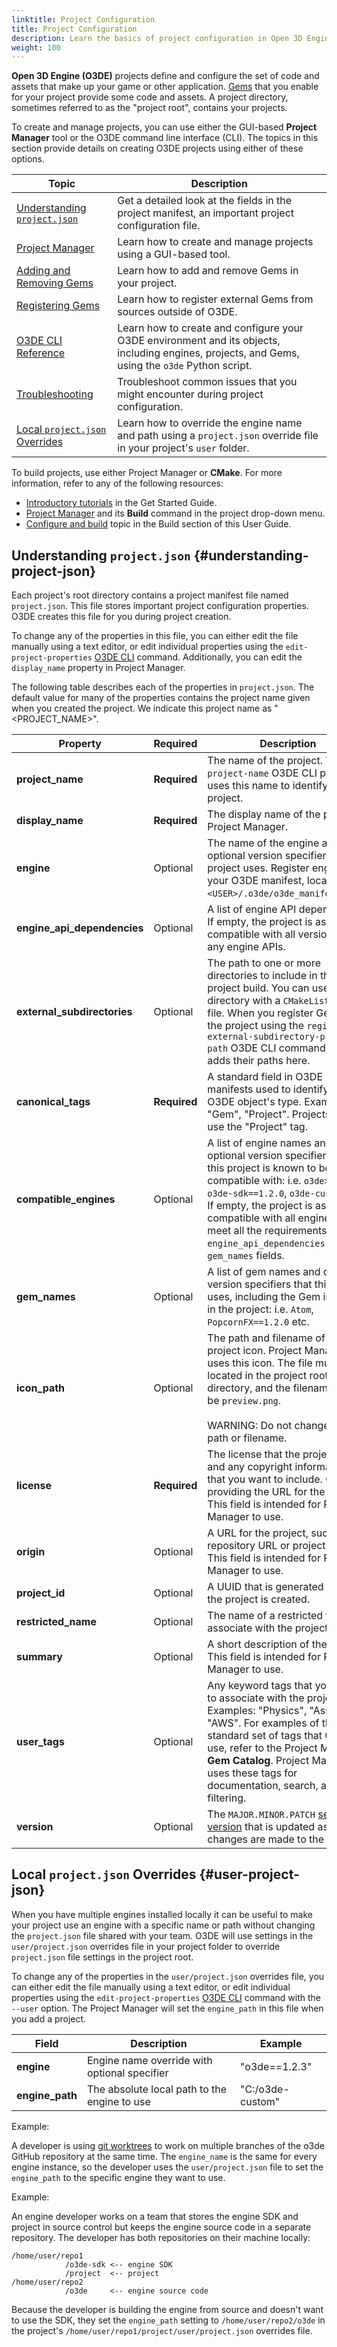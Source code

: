 ```yaml
---
linktitle: Project Configuration
title: Project Configuration
description: Learn the basics of project configuration in Open 3D Engine (O3DE), and get the details on the Project Manager and O3DE CLI tools.
weight: 100
---
```


**Open 3D Engine (O3DE)** projects define and configure the set of code and assets that make up your game or other application. [Gems](/docs/user-guide/gems) that you enable for your project provide some code and assets. A project directory, sometimes referred to as the "project root", contains your projects.

To create and manage projects, you can use either the GUI-based **Project Manager** tool or the O3DE command line interface (CLI). The topics in this section provide details on creating O3DE projects using either of these options.

| Topic | Description |
| - | - |
| [Understanding `project.json`](#understanding-project-json) | Get a detailed look at the fields in the project manifest, an important project configuration file. |
| [Project Manager](project-manager/) | Learn how to create and manage projects using a GUI-based tool. |
| [Adding and Removing Gems](add-remove-gems/) | Learn how to add and remove Gems in your project. |
| [Registering Gems](register-gems/) | Learn how to register external Gems from sources outside of O3DE. |
| [O3DE CLI Reference](cli-reference/) | Learn how to create and configure your O3DE environment and its objects, including engines, projects, and Gems, using the `o3de` Python script. |
| [Troubleshooting](troubleshooting/) | Troubleshoot common issues that you might encounter during project configuration. |
| [Local `project.json` Overrides](#user-project-json) | Learn how to override the engine name and path using a `project.json` override file in your project's `user` folder. |

To build projects, use either Project Manager or **CMake**. For more information, refer to any of the following resources:

* [Introductory tutorials](/docs/welcome-guide/create/) in the Get Started Guide.
* [Project Manager](project-manager/) and its **Build** command in the project drop-down menu.
* [Configure and build](/docs/user-guide/build/configure-and-build) topic in the Build section of this User Guide.

## Understanding `project.json` {#understanding-project-json}

Each project's root directory contains a project manifest file named `project.json`. This file stores important project configuration properties. O3DE creates this file for you during project creation.

To change any of the properties in this file, you can either edit the file manually using a text editor, or edit individual properties using the `edit-project-properties` [O3DE CLI](./cli-reference) command. Additionally, you can edit the `display_name` property in Project Manager.

The following table describes each of the properties in `project.json`. The default value for many of the properties contains the project name given when you created the project. We indicate this project name as "<PROJECT_NAME>".

| Property | Required | Description | Default |
| --- | --- | --- | --- |
| **project_name** | **Required** | The name of the project. The `--project-name` O3DE CLI parameter uses this name to identify the project. | "<PROJECT_NAME>" |
| **display_name** | **Required** | The display name of the project in Project Manager. | "<PROJECT_NAME>" |
| **engine** | Optional | The name of the engine and optional version specifier this project uses. Register engines in your O3DE manifest, located at `<USER>/.o3de/o3de_manifest.json`. | "o3de" |
| **engine_api_dependencies** | Optional | A list of engine API dependencies.  If empty, the project is assumed compatible with all versions of any engine APIs. | "" |
| **external_subdirectories** | Optional | The path to one or more directories to include in the project build. You can use any directory with a `CMakeLists.txt` file. When you register Gems to the project using the `register --external-subdirectory-project-path` O3DE CLI command, O3DE adds their paths here. | [ ] |
| **canonical_tags** | **Required** | A standard field in O3DE manifests used to identify an O3DE object's type. Examples: "Gem", "Project". Projects should use the "Project" tag. | [ "Project" ] |
| **compatible_engines** | Optional | A list of engine names and optional version specifiers that this project is known to be compatible with: i.e. `o3de>=2.0.0`, `o3de-sdk==1.2.0`, `o3de-custom` etc. If empty, the project is assumed compatible with all engines if they meet all the requirements in the `engine_api_dependencies` and `gem_names` fields. | [ ] |
| **gem_names** | Optional | A list of gem names and optional version specifiers that this project uses, including the Gem included in the project: i.e. `Atom`, `PopcornFX==1.2.0` etc. | [ "<PROJECT_NAME>" ] |
| **icon_path** | Optional | The path and filename of the project icon. Project Manager uses this icon. The file must be located in the project root directory, and the filename must be `preview.png`. <br><br> WARNING: Do not change the path or filename. | "preview.png" |
| **license** | **Required** | The license that the project uses, and any copyright information that you want to include. Consider providing the URL for the license. This field is intended for Project Manager to use. | "What license <PROJECT_NAME> uses goes here: i.e. https://opensource.org/licenses/MIT" |
| **origin** | Optional | A URL for the project, such as the repository URL or project website. This field is intended for Project Manager to use. | "The primary repo for <PROJECT_NAME> goes here: i.e. http://www.mydomain.com" |
| **project_id** | Optional | A UUID that is generated when the project is created. | "< UUID >" |
| **restricted_name** | Optional | The name of a restricted folder to associate with the project. | "<PROJECT_NAME>" |
| **summary** | Optional | A short description of the project. This field is intended for Project Manager to use. | "A short description of <PROJECT_NAME>." |
| **user_tags** | Optional | Any keyword tags that you want to associate with the project. Examples: "Physics", "Assets", "AWS". For examples of the standard set of tags that Gems use, refer to the Project Manager **Gem Catalog**. Project Manager uses these tags for documentation, search, and filtering. | [ "<PROJECT_NAME>" ] |
| **version** | Optional | The `MAJOR.MINOR.PATCH` [semantic version](https://semver.org/) that is updated as changes are made to the project. | "1.0.0" |

## Local `project.json` Overrides {#user-project-json}

When you have multiple engines installed locally it can be useful to make your project use an engine with a specific name or path without changing the `project.json` file shared with your team.  O3DE will use settings in the `user/project.json` overrides file in your project folder to override `project.json` file settings in the project root.

To change any of the properties in the `user/project.json` overrides file, you can either edit the file manually using a text editor, or edit individual properties using the `edit-project-properties` [O3DE CLI](./cli-reference) command with the `--user` option.  The Project Manager will set the `engine_path` in this file when you add a project. 

| Field | Description | Example |
| --- | ---| --- |
| **engine** | Engine name override with optional specifier |  "o3de==1.2.3" |
| **engine_path** | The absolute local path to the engine to use | "C:/o3de-custom" |


Example:

A developer is using [git worktrees](https://git-scm.com/docs/git-worktree) to work on multiple branches of the o3de GitHub repository at the same time.  The `engine_name` is the same for every engine instance, so the developer uses the `user/project.json` file to set the `engine_path` to the specific engine they want to use.

Example:

An engine developer works on a team that stores the engine SDK and project in source control but keeps the engine source code in a separate repository.  The developer has both repositories on their machine locally:
```
/home/user/repo1 
            /o3de-sdk <-- engine SDK
            /project  <-- project
/home/user/repo2      
            /o3de     <-- engine source code
```
Because the developer is building the engine from source and doesn't want to use the SDK, they set the `engine_path` setting to `/home/user/repo2/o3de` in the project's `/home/user/repo1/project/user/project.json` overrides file.